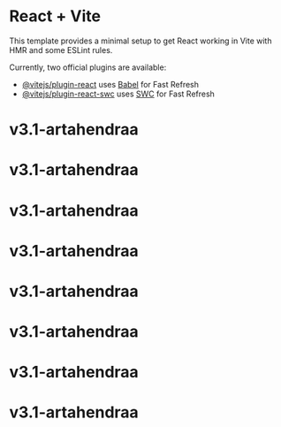 # React + Vite

This template provides a minimal setup to get React working in Vite with HMR and some ESLint rules.

Currently, two official plugins are available:

- [@vitejs/plugin-react](https://github.com/vitejs/vite-plugin-react/blob/main/packages/plugin-react/README.md) uses [Babel](https://babeljs.io/) for Fast Refresh
- [@vitejs/plugin-react-swc](https://github.com/vitejs/vite-plugin-react-swc) uses [SWC](https://swc.rs/) for Fast Refresh
# v3.1-artahendraa
# v3.1-artahendraa
# v3.1-artahendraa
# v3.1-artahendraa
# v3.1-artahendraa
# v3.1-artahendraa
# v3.1-artahendraa
# v3.1-artahendraa
